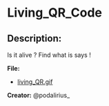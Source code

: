 
# Living_QR_Code
## Description:
Is it alive ? Find what is says !

**File:**
- [living_QR.gif](https://challenges.thcon.party/programmation-podalirius-Living_QRCode/living_QR.gif)

**Creator:**
@podalirius_

